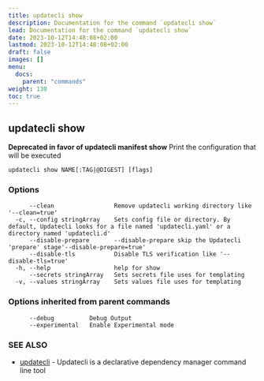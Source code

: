 ```yaml
---
title: updatecli show
description: Documentation for the command `updatecli show`
lead: Documentation for the command `updatecli show`
date: 2023-10-12T14:48:08+02:00
lastmod: 2023-10-12T14:48:08+02:00
draft: false
images: []
menu:
  docs:
    parent: "commands"
weight: 130
toc: true
---
```


## updatecli show

**Deprecated in favor of updatecli manifest show** Print the configuration that will be executed

```
updatecli show NAME[:TAG|@DIGEST] [flags]
```

### Options

```
      --clean                 Remove updatecli working directory like '--clean=true'
  -c, --config stringArray    Sets config file or directory. By default, Updatecli looks for a file named 'updatecli.yaml' or a directory named 'updatecli.d'
      --disable-prepare       --disable-prepare skip the Updatecli 'prepare' stage'--disable-prepare=true'
      --disable-tls           Disable TLS verification like '--disable-tls=true'
  -h, --help                  help for show
      --secrets stringArray   Sets secrets file uses for templating
  -v, --values stringArray    Sets values file uses for templating
```

### Options inherited from parent commands

```
      --debug          Debug Output
      --experimental   Enable Experimental mode
```

### SEE ALSO

* [updatecli](/docs/commands/updatecli)	 - Updatecli is a declarative dependency manager command line tool

